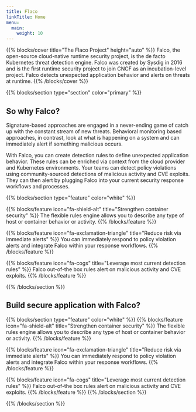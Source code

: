 ```yaml
---
title: Flaco
linkTitle: Home
menu:
  main:
    weight: 10
---
```


{{% blocks/cover title="The Flaco Project" height="auto" %}}
Falco, the open-source cloud-native runtime security project, is the de facto Kubernetes threat detection engine. Falco was created by Sysdig in 2016 and is the first runtime security project to join CNCF as an incubation-level project. Falco detects unexpected application behavior and alerts on threats at runtime.
{{% /blocks/cover %}}

{{% blocks/section type="section" color="primary" %}}
## So why Falco?

Signature-based approaches are engaged in a never-ending game of catch up with the constant stream of new threats. Behavioral monitoring based approaches, in contrast, look at what is happening on a system and can immediately alert if something malicious occurs.

With Falco, you can create detection rules to define unexpected application behavior. These rules can be enriched via context from the cloud provider and Kubernetes environments. Your teams can detect policy violations using community-sourced detections of malicious activity and CVE exploits. They can then alert by plugging Falco into your current security response workflows and processes.

{{% blocks/section type="feature" color="white" %}}

{{% blocks/feature icon="fa-shield-alt" title="Strengthen container security" %}}
The flexible rules engine allows you to describe any type of host or container behavior or activity.
{{% /blocks/feature %}}

{{% blocks/feature icon="fa-exclamation-triangle" title="Reduce risk via immediate alerts" %}}
You can immediately respond to policy violation alerts and integrate Falco within your response workflows.
{{% /blocks/feature %}}

{{% blocks/feature icon="fa-cogs" title="Leverage most current detection rules" %}}
Falco out-of-the box rules alert on malicious activity and CVE exploits.
{{% /blocks/feature %}}

{{% /blocks/section %}}

## Build secure application with Falco?

{{% blocks/section type="feature" color="white" %}}
{{% blocks/feature icon="fa-shield-alt" title="Strengthen container security" %}}
The flexible rules engine allows you to describe any type of host or container behavior or activity.
{{% /blocks/feature %}}

{{% blocks/feature icon="fa-exclamation-triangle" title="Reduce risk via immediate alerts" %}}
You can immediately respond to policy violation alerts and integrate Falco within your response workflows.
{{% /blocks/feature %}}

{{% blocks/feature icon="fa-cogs" title="Leverage most current detection rules" %}}
Falco out-of-the box rules alert on malicious activity and CVE exploits.
{{% /blocks/feature %}}
{{% /blocks/section %}}

{{% /blocks/section %}}